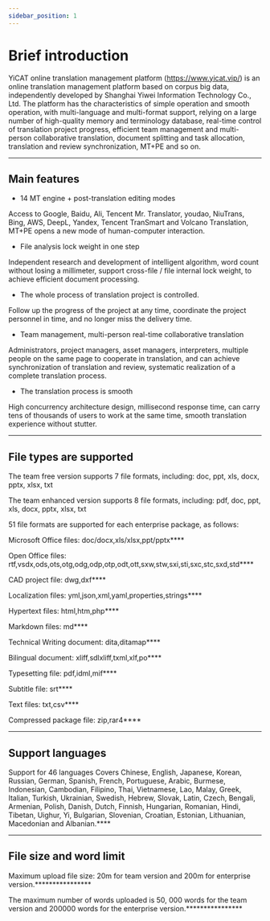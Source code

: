 ```yaml
---
sidebar_position: 1
---
```

Brief introduction
======

YiCAT online translation management platform (https://www.yicat.vip/) is an online translation management platform based on corpus big data, independently developed by Shanghai Yiwei Information Technology Co., Ltd. The platform has the characteristics of simple operation and smooth operation, with multi-language and multi-format support, relying on a large number of high-quality memory and terminology database, real-time control of translation project progress, efficient team management and multi-person collaborative translation, document splitting and task allocation, translation and review synchronization, MT+PE and so on.[](https://www.yicat.vip/)

* * *

Main features
----

* 14 MT engine + post-translation editing modes

Access to Google, Baidu, Ali, Tencent Mr. Translator, youdao, NiuTrans, Bing, AWS, DeepL, Yandex, Tencent TranSmart and Volcano Translation, MT+PE opens a new mode of human-computer interaction.

* File analysis lock weight in one step

Independent research and development of intelligent algorithm, word count without losing a millimeter, support cross-file / file internal lock weight, to achieve efficient document processing.

* The whole process of translation project is controlled.

Follow up the progress of the project at any time, coordinate the project personnel in time, and no longer miss the delivery time.

* Team management, multi-person real-time collaborative translation

Administrators, project managers, asset managers, interpreters, multiple people on the same page to cooperate in translation, and can achieve synchronization of translation and review, systematic realization of a complete translation process.

* The translation process is smooth

High concurrency architecture design, millisecond response time, can carry tens of thousands of users to work at the same time, smooth translation experience without stutter.

* * *

File types are supported
------

The team free version supports 7 file formats, including: doc, ppt, xls, docx, pptx, xlsx, txt

The team enhanced version supports 8 file formats, including: pdf, doc, ppt, xls, docx, pptx, xlsx, txt

51 file formats are supported for each enterprise package, as follows:

Microsoft Office files: doc/docx,xls/xlsx,ppt/pptx****

Open Office files: rtf,vsdx,ods,ots,otg,odg,odp,otp,odt,ott,sxw,stw,sxi,sti,sxc,stc,sxd,std****

CAD project file: dwg,dxf****

Localization files: yml,json,xml,yaml,properties,strings****

Hypertext files: html,htm,php****

Markdown files: md****

Technical Writing document: dita,ditamap****

Bilingual document: xliff,sdlxliff,txml,xlf,po****

Typesetting file: pdf,idml,mif****

Subtitle file: srt****

Text files: txt,csv****

Compressed package file: zip,rar4****

* * *

Support languages
----

Support for 46 languages Covers Chinese, English, Japanese, Korean, Russian, German, Spanish, French, Portuguese, Arabic, Burmese, Indonesian, Cambodian, Filipino, Thai, Vietnamese, Lao, Malay, Greek, Italian, Turkish, Ukrainian, Swedish, Hebrew, Slovak, Latin, Czech, Bengali, Armenian, Polish, Danish, Dutch, Finnish, Hungarian, Romanian, Hindi, Tibetan, Uighur, Yi, Bulgarian, Slovenian, Croatian, Estonian, Lithuanian, Macedonian and Albanian.****

* * *

File size and word limit
---------

Maximum upload file size: 20m for team version and 200m for enterprise version.****************

The maximum number of words uploaded is 50, 000 words for the team version and 200000 words for the enterprise version.****************